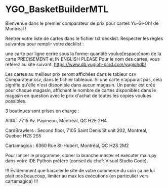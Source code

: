 # YGO_BasketBuilderMTL

Bienvenue dans le premier comparateur de prix pour cartes Yu-Gi-Oh! de Montréal !

Rentrer votre liste de cartes dans le fichier txt decklist. Respecter les règles suivantes pour remplir votre decklist :

une carte par ligne
ecrire sous la forme: quantité voulue[espace]nom de la carte PRECISEMENT et IN ENGLISH PLEASE
Pour le nom des cartes, vous référez au site suivant: https://www.db.yugioh-card.com/yugiohdb/

Les cartes au meilleur prix seront affichées dans le tableur csv Comparateur.csv, dans le fichier tableaux. Si une carte n'apparait pas, cela signifie qu'elle n'est disponible dans aucun magasin. Un panier est créé pour chaque magasin, affichant le nombre de cartes disponibles dans le magasin en question avec le prix d'achat de toutes les copies voulues possibles.

3 boutiques sont prises en charge :

Altf4 : 7715 Av. Papineau, Montréal, QC H2E 2H4

CardBrawlers : Second floor, 7105 Saint Denis St unit 202, Montreal, Quebec H2S 2S5

Cartamagica : 6360 Rue St-Hubert, Montréal, QC H2S 2M2

Pour lancer le programme, cloner la branche master et exécuter main.py dans votre IDE Python préféré (conseil du chef: Visual Studio Code).

!!! Evidemment que harceler le site de votre commerce du coin ça ne lui plait pas beaucoup, limiter au max les exécutions (en particulier vers cartamagica) !!!

